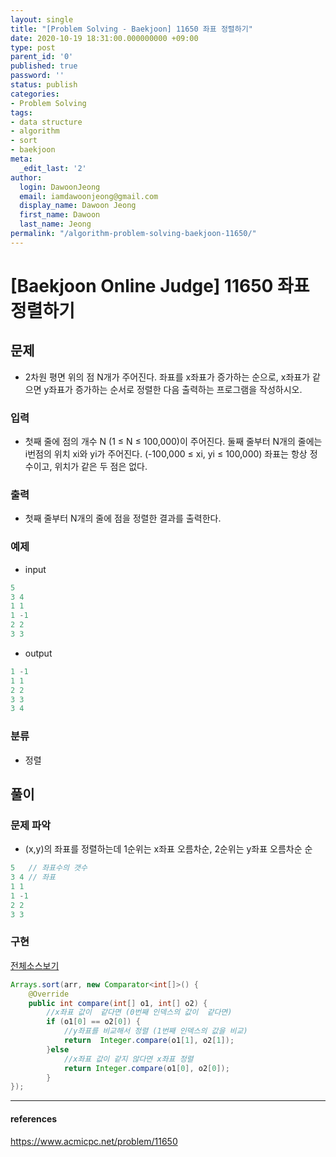 ```yaml
---
layout: single
title: "[Problem Solving - Baekjoon] 11650 좌표 정렬하기"
date: 2020-10-19 18:31:00.000000000 +09:00
type: post
parent_id: '0'
published: true
password: ''
status: publish
categories:
- Problem Solving
tags:
- data structure
- algorithm
- sort
- baekjoon
meta:
  _edit_last: '2'
author:
  login: DawoonJeong
  email: iamdawoonjeong@gmail.com
  display_name: Dawoon Jeong
  first_name: Dawoon
  last_name: Jeong
permalink: "/algorithm-problem-solving-baekjoon-11650/"
---
```

# [Baekjoon Online Judge] 11650 좌표 정렬하기

## 문제
- 2차원 평면 위의 점 N개가 주어진다. 좌표를 x좌표가 증가하는 순으로, x좌표가 같으면 y좌표가 증가하는 순서로 정렬한 다음 출력하는 프로그램을 작성하시오.

### 입력
- 첫째 줄에 점의 개수 N (1 ≤ N ≤ 100,000)이 주어진다. 둘째 줄부터 N개의 줄에는 i번점의 위치 xi와 yi가 주어진다. (-100,000 ≤ xi, yi ≤ 100,000) 좌표는 항상 정수이고, 위치가 같은 두 점은 없다.

### 출력
- 첫째 줄부터 N개의 줄에 점을 정렬한 결과를 출력한다.

### 예제
- input
```java
5
3 4
1 1
1 -1
2 2
3 3
```

- output
```java
1 -1
1 1
2 2
3 3
3 4
```

### 분류
- 정렬

## 풀이

### 문제 파악
- (x,y)의 좌표를 정렬하는데 1순위는 x좌표 오름차순, 2순위는 y좌표 오름차순 순

```java
5   // 좌표수의 갯수
3 4 // 좌표
1 1
1 -1
2 2
3 3
```

### 구현

[전체소스보기](https://github.com/devvoon/java-datastructure-algorithm/blob/master/java-algorithm-problem-solving/src/baekjoon/problem11650/Main.java)

```java
Arrays.sort(arr, new Comparator<int[]>() {
    @Override
    public int compare(int[] o1, int[] o2) {
		//x좌표 값이  같다면 (0번째 인덱스의 값이  같다면)
        if (o1[0] == o2[0]) {
			//y좌표를 비교해서 정렬 (1번째 인덱스의 값을 비교)
            return  Integer.compare(o1[1], o2[1]);
        }else
			//x좌표 값이 같지 않다면 x좌표 정렬  
            return Integer.compare(o1[0], o2[0]);
        }
});
```

---

#### references
<https://www.acmicpc.net/problem/11650>

